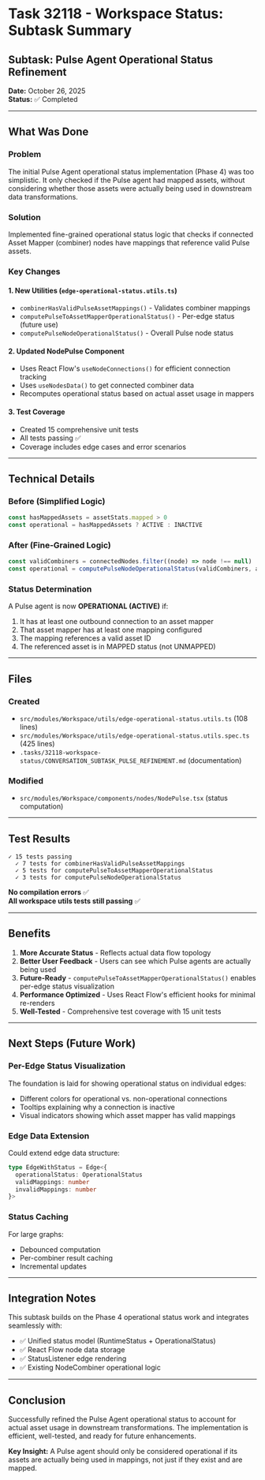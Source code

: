 # Task 32118 - Workspace Status: Subtask Summary

## Subtask: Pulse Agent Operational Status Refinement

**Date:** October 26, 2025  
**Status:** ✅ Completed

---

## What Was Done

### Problem

The initial Pulse Agent operational status implementation (Phase 4) was too simplistic. It only checked if the Pulse agent had mapped assets, without considering whether those assets were actually being used in downstream data transformations.

### Solution

Implemented fine-grained operational status logic that checks if connected Asset Mapper (combiner) nodes have mappings that reference valid Pulse assets.

### Key Changes

#### 1. New Utilities (`edge-operational-status.utils.ts`)

- `combinerHasValidPulseAssetMappings()` - Validates combiner mappings
- `computePulseToAssetMapperOperationalStatus()` - Per-edge status (future use)
- `computePulseNodeOperationalStatus()` - Overall Pulse node status

#### 2. Updated NodePulse Component

- Uses React Flow's `useNodeConnections()` for efficient connection tracking
- Uses `useNodesData()` to get connected combiner data
- Recomputes operational status based on actual asset usage in mappers

#### 3. Test Coverage

- Created 15 comprehensive unit tests
- All tests passing ✅
- Coverage includes edge cases and error scenarios

---

## Technical Details

### Before (Simplified Logic)

```typescript
const hasMappedAssets = assetStats.mapped > 0
const operational = hasMappedAssets ? ACTIVE : INACTIVE
```

### After (Fine-Grained Logic)

```typescript
const validCombiners = connectedNodes.filter((node) => node !== null)
const operational = computePulseNodeOperationalStatus(validCombiners, allAssets.items)
```

### Status Determination

A Pulse agent is now **OPERATIONAL (ACTIVE)** if:

1. It has at least one outbound connection to an asset mapper
2. That asset mapper has at least one mapping configured
3. The mapping references a valid asset ID
4. The referenced asset is in MAPPED status (not UNMAPPED)

---

## Files

### Created

- `src/modules/Workspace/utils/edge-operational-status.utils.ts` (108 lines)
- `src/modules/Workspace/utils/edge-operational-status.utils.spec.ts` (425 lines)
- `.tasks/32118-workspace-status/CONVERSATION_SUBTASK_PULSE_REFINEMENT.md` (documentation)

### Modified

- `src/modules/Workspace/components/nodes/NodePulse.tsx` (status computation)

---

## Test Results

```
✓ 15 tests passing
  ✓ 7 tests for combinerHasValidPulseAssetMappings
  ✓ 5 tests for computePulseToAssetMapperOperationalStatus
  ✓ 3 tests for computePulseNodeOperationalStatus
```

**No compilation errors** ✅  
**All workspace utils tests still passing** ✅

---

## Benefits

1. **More Accurate Status** - Reflects actual data flow topology
2. **Better User Feedback** - Users can see which Pulse agents are actually being used
3. **Future-Ready** - `computePulseToAssetMapperOperationalStatus()` enables per-edge status visualization
4. **Performance Optimized** - Uses React Flow's efficient hooks for minimal re-renders
5. **Well-Tested** - Comprehensive test coverage with 15 unit tests

---

## Next Steps (Future Work)

### Per-Edge Status Visualization

The foundation is laid for showing operational status on individual edges:

- Different colors for operational vs. non-operational connections
- Tooltips explaining why a connection is inactive
- Visual indicators showing which asset mapper has valid mappings

### Edge Data Extension

Could extend edge data structure:

```typescript
type EdgeWithStatus = Edge<{
  operationalStatus: OperationalStatus
  validMappings: number
  invalidMappings: number
}>
```

### Status Caching

For large graphs:

- Debounced computation
- Per-combiner result caching
- Incremental updates

---

## Integration Notes

This subtask builds on the Phase 4 operational status work and integrates seamlessly with:

- ✅ Unified status model (RuntimeStatus + OperationalStatus)
- ✅ React Flow node data storage
- ✅ StatusListener edge rendering
- ✅ Existing NodeCombiner operational logic

---

## Conclusion

Successfully refined the Pulse Agent operational status to account for actual asset usage in downstream transformations. The implementation is efficient, well-tested, and ready for future enhancements.

**Key Insight:** A Pulse agent should only be considered operational if its assets are actually being used in mappings, not just if they exist and are mapped.
